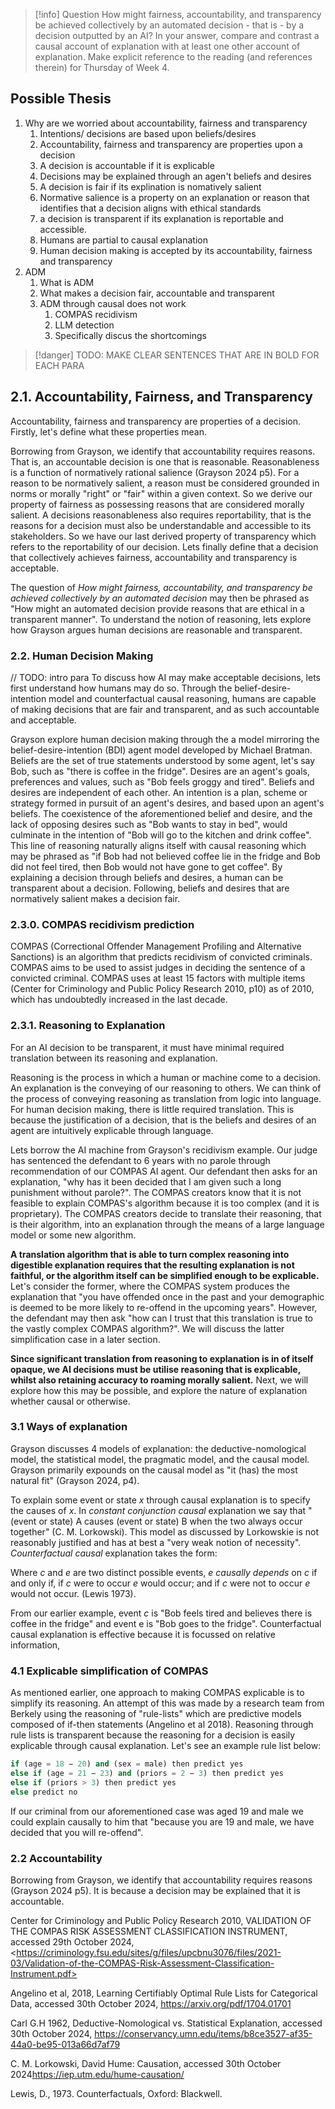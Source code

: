 > [!info] Question
> How might fairness, accountability, and transparency be achieved collectively by an automated decision - that is - by a decision outputted by an AI? In your answer, compare and contrast a causal account of explanation with at least one other account of explanation. Make explicit reference to the reading (and references therein) for Thursday of Week 4.

## Possible Thesis

1. Why are we worried about accountability, fairness and transparency
	1. Intentions/ decisions are based upon beliefs/desires
	2. Accountability, fairness and transparency are properties upon a decision
	3. A decision is accountable if it is explicable
	4. Decisions may be explained through an agen't beliefs and desires
	5. A decision is fair if its explination is nomatively salient
	6. Normative salience is a property on an explanation or reason that identifies that a decision aligns with ethical standards
	7. a decision is transparent if its explanation is reportable and accessible.
	8. Humans are partial to causal explanation
	9. Human decision making is accepted by its accountability, fairness and transparency
2. ADM
	1. What is ADM
	2. What makes a decision fair, accountable and transparent
	3. ADM through causal does not work
		1. COMPAS recidivism
		2. LLM detection
		3. Specifically discus the shortcomings

> [!danger] TODO: MAKE CLEAR SENTENCES THAT ARE IN BOLD FOR EACH PARA

## 2.1. Accountability, Fairness, and Transparency
Accountability, fairness and transparency are properties of a decision. Firstly, let's define what these properties mean.

Borrowing from Grayson, we identify that accountability requires reasons. That is, an accountable decision is one that is reasonable. Reasonableness is a function of normatively rational salience (Grayson 2024 p5). For a reason to be normatively salient, a reason must be considered grounded in norms or morally "right" or "fair" within a given context. So we derive our property of fairness as possessing reasons that are considered morally salient. A decisions reasonableness also requires reportability, that is the reasons for a decision must also be understandable and accessible to its stakeholders. So we have our last derived property of transparency which refers to the reportability of our decision. Lets finally define that a decision that collectively achieves fairness, accountability and transparency is acceptable.

The question of *How might fairness, accountability, and transparency be achieved collectively by an automated decision* may then be phrased as "How might an automated decision provide reasons that are ethical in a transparent manner". To understand the notion of reasoning, lets explore how Grayson argues human decisions are reasonable and transparent.

### 2.2. Human Decision Making
// TODO: intro para
To discuss how AI may make acceptable decisions, lets first understand how humans may do so. Through the belief-desire-intention model and counterfactual causal reasoning, humans are capable of making decisions that are fair and transparent, and as such accountable and acceptable.

Grayson explore human decision making through the a model mirroring the belief-desire-intention (BDI) agent model developed by Michael Bratman. Beliefs are the set of true statements understood by some agent, let's say Bob, such as "there is coffee in the fridge". Desires are an agent's goals, preferences and values, such as "Bob feels groggy and tired". Beliefs and desires are independent of each other. An intention is a plan, scheme or strategy formed in pursuit of an agent's desires, and based upon an agent's beliefs. The coexistence of the aforementioned belief and desire, and the lack of opposing desires such as "Bob wants to stay in bed", would culminate in the intention of "Bob will go to the kitchen and drink coffee". This line of reasoning naturally aligns itself with causal reasoning which may be phrased as "if Bob had not believed coffee lie in the fridge and Bob did not feel tired, then Bob would not have gone to get coffee". By explaining a decision through beliefs and desires, a human can be transparent about a decision. Following, beliefs and desires that are normatively salient makes a decision fair.

### 2.3.0. COMPAS recidivism prediction
COMPAS (Correctional Offender Management Profiling and Alternative Sanctions) is an algorithm that predicts recidivism of convicted criminals. COMPAS aims to be used to assist judges in deciding the sentence of a convicted criminal. COMPAS uses at least 15 factors with multiple items (Center for Criminology and Public Policy Research 2010, p10) as of 2010, which has undoubtedly increased in the last decade. 

### 2.3.1. Reasoning to Explanation
For an AI decision to be transparent, it must have minimal required translation between its reasoning and explanation.

Reasoning is the process in which a human or machine come to a decision. An explanation is the conveying of our reasoning to others. We can think of the process of conveying reasoning as translation from logic into language. For human decision making, there is little required translation. This is because the justification of a decision, that is the beliefs and desires of an agent are intuitively explicable through language.

Lets borrow the AI machine from Grayson's recidivism example. Our judge has sentenced the defendant to 6 years with no parole through recommendation of our COMPAS AI agent. Our defendant then asks for an explanation, "why has it been decided that I am given such a long punishment without parole?". The COMPAS creators know that it is not feasible to explain COMPAS's algorithm because it is too complex (and it is proprietary). The COMPAS creators decide to translate their reasoning, that is their algorithm, into an explanation through the means of a large language model or some new algorithm.

**A translation algorithm that is able to turn complex reasoning into digestible explanation requires that the resulting explanation is not faithful, or the algorithm itself can be simplified enough to be explicable.** Let's consider the former, where the COMPAS system produces the explanation that "you have offended once in the past and your demographic is deemed to be more likely to re-offend in the upcoming years". However, the defendant may then ask "how can I trust that this translation is true to the vastly complex COMPAS algorithm?". We will discuss the latter simplification case in a later section.

**Since significant translation from reasoning to explanation is in of itself opaque, we AI decisions must be utilise reasoning that is explicable, whilst also retaining accuracy to roaming morally salient.** Next, we will explore how this may be possible, and explore the nature of explanation whether causal or otherwise.

### 3.1 Ways of explanation
Grayson discusses 4 models of explanation: the deductive-nomological model, the statistical model, the pragmatic model, and the causal model. Grayson primarily expounds on the causal model as "it (has) the most natural fit" (Grayson 2024, p4).

To explain some event or state $x$ through causal explanation is to specify the causes of $x$. In *constant conjunction causal* explanation we say that "(event or state) A causes (event or state) B when the two always occur together" (C. M. Lorkowski). This model as discussed by Lorkowskie is not reasonably justified and has at best a "very weak notion of necessity". *Counterfactual causal* explanation takes the form:

Where $c$ and $e$ are two distinct possible events, $e$ _causally depends_ on $c$ if and only if, if $c$ were to occur $e$ would occur; and if $c$ were not to occur $e$ would not occur. (Lewis 1973).

From our earlier example, event $c$ is "Bob feels tired and believes there is coffee in the fridge" and event e is "Bob goes to the fridge". Counterfactual causal explanation is effective because it is focussed on relative information, 

### 4.1 Explicable simplification of COMPAS
As mentioned earlier, one approach to making COMPAS explicable is to simplify its reasoning. An attempt of this was made by a research team from Berkely using the reasoning of "rule-lists" which are predictive models composed of if-then statements (Angelino et al 2018). Reasoning through rule lists is transparent because the reasoning for a decision is easily explicable through causal explanation. Let's see an example rule list below:

```python
if (age = 18 − 20) and (sex = male) then predict yes
else if (age = 21 − 23) and (priors = 2 − 3) then predict yes
else if (priors > 3) then predict yes
else predict no
```

If our criminal from our aforementioned case was aged 19 and male we could explain causally to him that "because you are 19 and male, we have decided that you will re-offend".

### 2.2 Accountability
Borrowing from Grayson, we identify that accountability requires reasons (Grayson 2024 p5). It is because a decision may be explained that it is accountable.


Center for Criminology and Public Policy Research 2010, VALIDATION OF THE COMPAS RISK ASSESSMENT CLASSIFICATION INSTRUMENT, accessed 29th October 2024, \<https://criminology.fsu.edu/sites/g/files/upcbnu3076/files/2021-03/Validation-of-the-COMPAS-Risk-Assessment-Classification-Instrument.pdf>

Angelino et al, 2018, Learning Certifiably Optimal Rule Lists for Categorical Data, accessed 30th October 2024, <https://arxiv.org/pdf/1704.01701>

Carl G.H 1962, Deductive-Nomological vs. Statistical Explanation, accessed 30th October 2024, <https://conservancy.umn.edu/items/b8ce3527-af35-44a0-be95-013a66d7af79>

C. M. Lorkowski, David Hume: Causation, accessed 30th October 2024<https://iep.utm.edu/hume-causation/>

Lewis, D., 1973. Counterfactuals, Oxford: Blackwell.